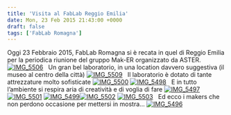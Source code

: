 ```yaml
---
title: 'Visita al FabLab Reggio Emilia'
date: Mon, 23 Feb 2015 21:43:00 +0000
draft: false
tags: ['FabLab Romagna']
---
```


Oggi 23 Febbraio 2015, FabLab Romagna si è recata in quel di Reggio Emilia per la periodica riunione del gruppo Mak-ER organizzato da ASTER. [![IMG_5506](http://fablabromagna.org/blog/wp-content/uploads/2015/02/IMG_5506_thumb.jpg "IMG_5506")](http://fablabromagna.org/blog/wp-content/uploads/2015/02/IMG_5506.jpg)   Un gran bel laboratorio, in una location davvero suggestiva (il museo al centro della città) [![IMG_5509](http://fablabromagna.org/blog/wp-content/uploads/2015/02/IMG_5509_thumb.jpg "IMG_5509")](http://fablabromagna.org/blog/wp-content/uploads/2015/02/IMG_5509.jpg)   Il laboratorio è dotato di tante attrezzature molto sofisticate [![IMG_5500](http://fablabromagna.org/blog/wp-content/uploads/2015/02/IMG_5500_thumb.jpg "IMG_5500")](http://fablabromagna.org/blog/wp-content/uploads/2015/02/IMG_5500.jpg) [![IMG_5498](http://fablabromagna.org/blog/wp-content/uploads/2015/02/IMG_5498_thumb.jpg "IMG_5498")](http://fablabromagna.org/blog/wp-content/uploads/2015/02/IMG_5498.jpg)   E in tutto l’ambiente si respira aria di creatività e di voglia di fare [![IMG_5497](http://fablabromagna.org/blog/wp-content/uploads/2015/02/IMG_5497_thumb.jpg "IMG_5497")](http://fablabromagna.org/blog/wp-content/uploads/2015/02/IMG_5497.jpg) [![IMG_5501](http://fablabromagna.org/blog/wp-content/uploads/2015/02/IMG_5501_thumb.jpg "IMG_5501")](http://fablabromagna.org/blog/wp-content/uploads/2015/02/IMG_5501.jpg) [![IMG_5499](http://fablabromagna.org/blog/wp-content/uploads/2015/02/IMG_5499_thumb.jpg "IMG_5499")](http://fablabromagna.org/blog/wp-content/uploads/2015/02/IMG_5499.jpg)[![IMG_5502](http://fablabromagna.org/blog/wp-content/uploads/2015/02/IMG_5502_thumb.jpg "IMG_5502")](http://fablabromagna.org/blog/wp-content/uploads/2015/02/IMG_5502.jpg) [![IMG_5503](http://fablabromagna.org/blog/wp-content/uploads/2015/02/IMG_5503_thumb.jpg "IMG_5503")](http://fablabromagna.org/blog/wp-content/uploads/2015/02/IMG_5503.jpg)   Ed ecco i makers che non perdono occasione per mettersi in mostra… [![IMG_5496](http://fablabromagna.org/blog/wp-content/uploads/2015/02/IMG_5496_thumb.jpg "IMG_5496")](http://fablabromagna.org/blog/wp-content/uploads/2015/02/IMG_5496.jpg)